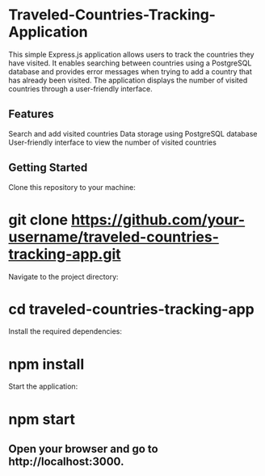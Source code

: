 # Traveled-Countries-Tracking-Application

This simple Express.js application allows users to track the countries they have visited. It enables searching between countries using a PostgreSQL database and provides error messages when trying to add a country that has already been visited. The application displays the number of visited countries through a user-friendly interface.

## Features
Search and add visited countries
Data storage using PostgreSQL database
User-friendly interface to view the number of visited countries

## Getting Started
Clone this repository to your machine:

# git clone https://github.com/your-username/traveled-countries-tracking-app.git
Navigate to the project directory:

# cd traveled-countries-tracking-app
Install the required dependencies:

# npm install

Start the application:
# npm start

## Open your browser and go to http://localhost:3000.
